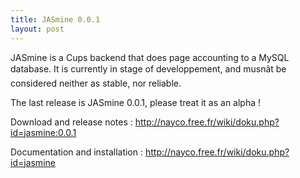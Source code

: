 ```yaml
---
title: JASmine 0.0.1
layout: post
---
```


JASmine is a Cups backend that does page accounting to a MySQL database. It is currently in stage of developpement, and musnât be considered neither as stable, nor reliable.

The last release is JASmine 0.0.1, please treat it as an alpha !

Download and release notes : http://nayco.free.fr/wiki/doku.php?id=jasmine:0.0.1

Documentation and installation : http://nayco.free.fr/wiki/doku.php?id=jasmine
